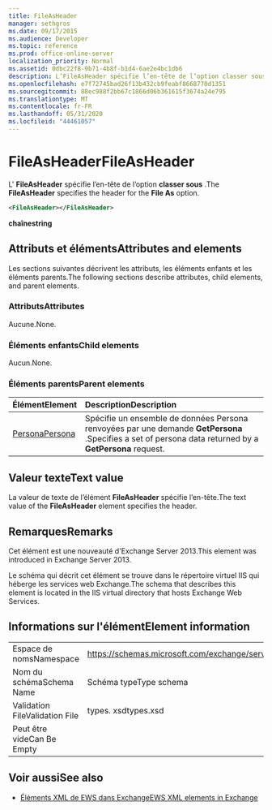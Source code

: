 ```yaml
---
title: FileAsHeader
manager: sethgros
ms.date: 09/17/2015
ms.audience: Developer
ms.topic: reference
ms.prod: office-online-server
localization_priority: Normal
ms.assetid: 0dbc22f8-9b71-4b8f-b1d4-6ae2e4bc1db6
description: L’FileAsHeader spécifie l’en-tête de l’option classer sous.
ms.openlocfilehash: e7f72745bad26f13b432cb9feabf8668770d1351
ms.sourcegitcommit: 88ec988f2bb67c1866d06b361615f3674a24e795
ms.translationtype: MT
ms.contentlocale: fr-FR
ms.lasthandoff: 05/31/2020
ms.locfileid: "44461057"
---
```

# <a name="fileasheader"></a><span data-ttu-id="2d100-103">FileAsHeader</span><span class="sxs-lookup"><span data-stu-id="2d100-103">FileAsHeader</span></span>

<span data-ttu-id="2d100-104">L' **FileAsHeader** spécifie l’en-tête de l’option **classer sous** .</span><span class="sxs-lookup"><span data-stu-id="2d100-104">The **FileAsHeader** specifies the header for the **File As** option.</span></span> 
  
```XML
<FileAsHeader></FileAsHeader>
```

 <span data-ttu-id="2d100-105">**chaîne**</span><span class="sxs-lookup"><span data-stu-id="2d100-105">**string**</span></span>
## <a name="attributes-and-elements"></a><span data-ttu-id="2d100-106">Attributs et éléments</span><span class="sxs-lookup"><span data-stu-id="2d100-106">Attributes and elements</span></span>

<span data-ttu-id="2d100-107">Les sections suivantes décrivent les attributs, les éléments enfants et les éléments parents.</span><span class="sxs-lookup"><span data-stu-id="2d100-107">The following sections describe attributes, child elements, and parent elements.</span></span>
  
### <a name="attributes"></a><span data-ttu-id="2d100-108">Attributs</span><span class="sxs-lookup"><span data-stu-id="2d100-108">Attributes</span></span>

<span data-ttu-id="2d100-109">Aucune.</span><span class="sxs-lookup"><span data-stu-id="2d100-109">None.</span></span>
  
### <a name="child-elements"></a><span data-ttu-id="2d100-110">Éléments enfants</span><span class="sxs-lookup"><span data-stu-id="2d100-110">Child elements</span></span>

<span data-ttu-id="2d100-111">Aucun.</span><span class="sxs-lookup"><span data-stu-id="2d100-111">None.</span></span>
  
### <a name="parent-elements"></a><span data-ttu-id="2d100-112">Éléments parents</span><span class="sxs-lookup"><span data-stu-id="2d100-112">Parent elements</span></span>

|<span data-ttu-id="2d100-113">**Élément**</span><span class="sxs-lookup"><span data-stu-id="2d100-113">**Element**</span></span>|<span data-ttu-id="2d100-114">**Description**</span><span class="sxs-lookup"><span data-stu-id="2d100-114">**Description**</span></span>|
|:-----|:-----|
|[<span data-ttu-id="2d100-115">Persona</span><span class="sxs-lookup"><span data-stu-id="2d100-115">Persona</span></span>](persona.md) <br/> |<span data-ttu-id="2d100-116">Spécifie un ensemble de données Persona renvoyées par une demande **GetPersona** .</span><span class="sxs-lookup"><span data-stu-id="2d100-116">Specifies a set of persona data returned by a **GetPersona** request.</span></span>  <br/> |
   
## <a name="text-value"></a><span data-ttu-id="2d100-117">Valeur texte</span><span class="sxs-lookup"><span data-stu-id="2d100-117">Text value</span></span>

<span data-ttu-id="2d100-118">La valeur de texte de l’élément **FileAsHeader** spécifie l’en-tête.</span><span class="sxs-lookup"><span data-stu-id="2d100-118">The text value of the **FileAsHeader** element specifies the header.</span></span> 
  
## <a name="remarks"></a><span data-ttu-id="2d100-119">Remarques</span><span class="sxs-lookup"><span data-stu-id="2d100-119">Remarks</span></span>

<span data-ttu-id="2d100-120">Cet élément est une nouveauté d'Exchange Server 2013.</span><span class="sxs-lookup"><span data-stu-id="2d100-120">This element was introduced in Exchange Server 2013.</span></span>
  
<span data-ttu-id="2d100-121">Le schéma qui décrit cet élément se trouve dans le répertoire virtuel IIS qui héberge les services web Exchange.</span><span class="sxs-lookup"><span data-stu-id="2d100-121">The schema that describes this element is located in the IIS virtual directory that hosts Exchange Web Services.</span></span>
  
## <a name="element-information"></a><span data-ttu-id="2d100-122">Informations sur l'élément</span><span class="sxs-lookup"><span data-stu-id="2d100-122">Element information</span></span>

|||
|:-----|:-----|
|<span data-ttu-id="2d100-123">Espace de noms</span><span class="sxs-lookup"><span data-stu-id="2d100-123">Namespace</span></span>  <br/> |https://schemas.microsoft.com/exchange/services/2006/types  <br/> |
|<span data-ttu-id="2d100-124">Nom du schéma</span><span class="sxs-lookup"><span data-stu-id="2d100-124">Schema Name</span></span>  <br/> |<span data-ttu-id="2d100-125">Schéma type</span><span class="sxs-lookup"><span data-stu-id="2d100-125">Type schema</span></span>  <br/> |
|<span data-ttu-id="2d100-126">Validation File</span><span class="sxs-lookup"><span data-stu-id="2d100-126">Validation File</span></span>  <br/> |<span data-ttu-id="2d100-127">types. xsd</span><span class="sxs-lookup"><span data-stu-id="2d100-127">types.xsd</span></span>  <br/> |
|<span data-ttu-id="2d100-128">Peut être vide</span><span class="sxs-lookup"><span data-stu-id="2d100-128">Can Be Empty</span></span>  <br/> ||
   
## <a name="see-also"></a><span data-ttu-id="2d100-129">Voir aussi</span><span class="sxs-lookup"><span data-stu-id="2d100-129">See also</span></span>



- [<span data-ttu-id="2d100-130">Éléments XML de EWS dans Exchange</span><span class="sxs-lookup"><span data-stu-id="2d100-130">EWS XML elements in Exchange</span></span>](ews-xml-elements-in-exchange.md)


